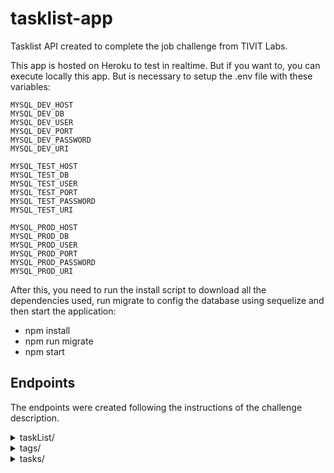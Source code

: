 # tasklist-app

Tasklist API created to complete the job challenge from TIVIT Labs.

This app is hosted on Heroku to test in realtime. But if you want to, you can execute locally this app. But is necessary to setup the .env file with these variables:

```
MYSQL_DEV_HOST
MYSQL_DEV_DB
MYSQL_DEV_USER
MYSQL_DEV_PORT
MYSQL_DEV_PASSWORD
MYSQL_DEV_URI

MYSQL_TEST_HOST
MYSQL_TEST_DB
MYSQL_TEST_USER
MYSQL_TEST_PORT
MYSQL_TEST_PASSWORD
MYSQL_TEST_URI

MYSQL_PROD_HOST
MYSQL_PROD_DB
MYSQL_PROD_USER
MYSQL_PROD_PORT
MYSQL_PROD_PASSWORD
MYSQL_PROD_URI
```

After this, you need to run the install script to download all the dependencies used, run migrate to config the database using sequelize and then start the application:

- npm install
- npm run migrate
- npm start

## Endpoints

The endpoints were created following the instructions of the challenge description.

<details>
<summary>taskList/</summary>

### HTTP Communications available:
|Methods|Routes|Action|Response expected|Status Code|
|:----------:|:-----:|:---:|:-----:|:----:|
|GET|taskList/|Select all the taskLists active on DB|taskList array|200|
|GET|taskList/:id|Select one taskLists active on DB|taskList object|200|
|POST|taskList/|Create a TaskList in DB|taskList object created| 201|
|PUT|taskList/:id|Update informations of a TaskList|Successfull message|200|
|DELETE|taskList/:id|Delete a TaskList|Successfull message|200|

## GET taskList/

Select all the taskLists active on DB:

- Request expected:

No informations required. Just the request.

- Reponse expected:

```
{
    "status": 200,
    "taskLists": [
        {
            "id": "4d82fdc6-bafa-4750-b7da-59f5658a1ecf",
            "name": "Projeto Integrador - SENAC",
            "active": true,
            "createdAt": "2020-09-16T03:01:13.000Z",
            "updatedAt": "2020-09-16T03:01:13.000Z"
        },
        {
            "id": "d1875f07-5888-4965-9725-9d3e66a67d91",
            "name": "Certificações",
            "active": true,
            "createdAt": "2020-09-16T15:03:26.000Z",
            "updatedAt": "2020-09-16T15:03:26.000Z"
        }
    ]
}
```

## GET taskList/:id

Select one taskLists active on DB

- Request expected:

Params: Valid UUID;

- Reponse expected:

```
{
    "status": 200,
    "taskList": {
        "id": "561ab6f4-ca55-455d-a72a-a041fcc76606",
        "name": "Casa",
        "active": true,
        "createdAt": "2020-09-16T16:57:52.000Z",
        "updatedAt": "2020-09-16T16:57:52.000Z"
    }
}
```

## POST taskList/
Create a TaskList in DB.

- Request expected:
Request Body:

```
{
    "name": "Casa"
}
```

- Reponse expected:

```
{
    "status": 201,
    "msg": "TaskList created!",
    "taskList": {
        "id": "561ab6f4-ca55-455d-a72a-a041fcc76606",
        "name": "Casa",
        "active": true,
        "updatedAt": "2020-09-16T16:57:52.560Z",
        "createdAt": "2020-09-16T16:57:52.560Z"
    }
}
```

## PUT taskList/:id
Update informations of a TaskList.

- Request expected:
Request params: Valid UUID.
Request body:

```
{
    "name": "Kung Fu"
}
```

- Reponse expected:

```
{
    "status": 200,
    "msg": "TaskList updated successfully!"
}
```

## DELETE taskList/:id
Delete a TaskList.

- Request expected:
Request Params: Valid UUID.

- Reponse expected:
```
{
    "status": 200,
    "msg": "TaskList deleted successfully!"
}
```
</details>

<details>
<summary>tags/</summary>

### HTTP Communications available:
|Methods|Routes|Action|Response expected|Status Code|
|:----------:|:-----:|:---:|:-----:|:----:|
|GET|tags/|Select all the tags active on DB|tags array|200|
|PUT|tags/:id|Update informations of a tag|Successfull message|200|
|DELETE|tags/:id|Delete a tag|Successfull message|200|

## GET tags/
Select all the tags active on BD.

- Request expected:

No extra information needed.

- Response expected:
```
{
    "status": 200,
    "tags": [
        {
            "id": "2191eb89-9fd1-48e5-8754-cb7f708eb651",
            "name": "Cloud",
            "count": 2,
            "active": true,
            "createdAt": "2020-09-16T03:02:49.000Z",
            "updatedAt": "2020-09-16T03:03:06.000Z"
        },
        {
            "id": "33a4c88f-d2f4-415f-9955-8954720d90f7",
            "name": "Java",
            "count": 2,
            "active": true,
            "createdAt": "2020-09-16T03:02:49.000Z",
            "updatedAt": "2020-09-16T03:03:06.000Z"
        },
        {
            "id": "44773cd9-1e7b-4f2e-a843-2ed852d47261",
            "name": "React",
            "count": 2,
            "active": true,
            "createdAt": "2020-09-16T03:02:49.000Z",
            "updatedAt": "2020-09-16T03:03:05.000Z"
        }
    ]
}
```

## PUT tags/:id
Update informations of a tag.

- Request expected:

Params: Valid UUID.
Body: 
```
{
    "name": "Node.js"
}
```

- Response expected:
```
{
    "status": 200,
    "msg": "Tag updated successfully!"
}
```


## DELETE tags/:id
Delete a Tag.

- Request expected:

Params: Valid UUID.

- Reponse expected:
```
{
    "status": 200,
    "msg": "Tag removed successfully!"
}
```

</details>

<details>
<summary>tasks/</summary>

### HTTP Communications available:
|Methods|Routes|Action|Response expected|Status Code|
|:----------:|:-----:|:---:|:-----:|:----:|
|GET|tasks/|Select all the tasks active from an active TaskList on DB|tasks array|200|
|POST|tasks/|Create a task in DB|task object created| 201|
|PUT|tasks/:id|Update informations of a task|Successfull message|200|
|DELETE|tasks/:id|Delete a task|Successfull message|200|

## GET tasks/
Select all the tasks active from an active TaskList on DB

- Request expected:

Querystring: Valid UUID.
Example: tasks/?id=4d82fdc6-bafa-4750-b7da-59f5658a1ecf

- Reponse expected:
```
{
    "status": 200,
    "task": [
        {
            "id": "1dc78e2c-79b5-402c-b445-dea433fd86f8",
            "title": "DSW - Fabio Tsuda",
            "notes": "",
            "priority": 3,
            "remind_me_on": "2020-11-07T08:03:22.000Z",
            "activity_type": "indoors",
            "status": "open",
            "task_list": "4d82fdc6-bafa-4750-b7da-59f5658a1ecf",
            "active": true,
            "createdAt": "2020-09-16T03:02:48.000Z",
            "updatedAt": "2020-09-16T03:02:48.000Z"
        },
        {
            "id": "2ac4294a-c956-45bc-8d15-7783cb895d00",
            "title": "ecommerce",
            "notes": "",
            "priority": 3,
            "remind_me_on": "2020-11-07T08:03:22.000Z",
            "activity_type": "indoors",
            "status": "open",
            "task_list": "4d82fdc6-bafa-4750-b7da-59f5658a1ecf",
            "active": true,
            "createdAt": "2020-09-16T03:03:04.000Z",
            "updatedAt": "2020-09-16T03:03:04.000Z"
        }
    ]
}
```


## POST tasks/:id
Create a task in DB.

- Request expected:

Params: Valid UUID.

- Reponse expected:


## PUT tasks/:id
Delete a Tag.

- Request expected:

Params: Valid UUID.

- Reponse expected:
```
{
    "status": 200,
    "msg": "Tag removed successfully!"
}
```

## DELETE tasks/:id
Delete a Tag.

- Request expected:

Params: Valid UUID.

- Reponse expected:
```
{
    "status": 200,
    "msg": "Tag removed successfully!"
}
```



</details>
